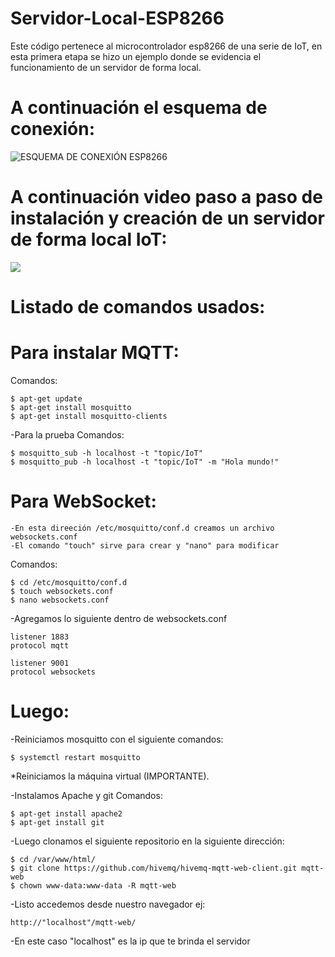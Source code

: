 # Servidor-Local-ESP8266

Este código pertenece al microcontrolador esp8266 de una serie de IoT, en esta primera etapa se hizo un ejemplo donde se evidencia el funcionamiento de un servidor de forma local.

# A continuación el esquema de conexión: 
![ESQUEMA DE CONEXIÓN ESP8266](https://github.com/JeissonLozano/Servidor-Local-ESP8266/blob/master/Conexi%C3%B3n.png)
 
# A continuación video paso a paso de instalación y creación de un servidor de forma local IoT:
[![](http://img.youtube.com/vi/SMA4ok8lX1c/0.jpg)](http://www.youtube.com/watch?v=SMA4ok8lX1c "Servidor local IoT: MQTT-WebSocket")

# Listado de comandos usados:

# Para instalar MQTT:

Comandos:
```
$ apt-get update
$ apt-get install mosquitto
$ apt-get install mosquitto-clients
```

-Para la prueba Comandos:
```
$ mosquitto_sub -h localhost -t "topic/IoT"
$ mosquitto_pub -h localhost -t "topic/IoT" -m "Hola mundo!"
```
# Para WebSocket:
```
-En esta direeción /etc/mosquitto/conf.d creamos un archivo websockets.conf 
-El comando "touch" sirve para crear y "nano" para modificar
```
Comandos:
```
$ cd /etc/mosquitto/conf.d
$ touch websockets.conf
$ nano websockets.conf  
```

-Agregamos lo siguiente dentro de websockets.conf 
```
listener 1883
protocol mqtt

listener 9001
protocol websockets
```
# Luego:
-Reiniciamos mosquitto con el siguiente comandos:
```
$ systemctl restart mosquitto
```
*Reiniciamos la máquina virtual (IMPORTANTE).

-Instalamos Apache y git Comandos:
```
$ apt-get install apache2
$ apt-get install git
```
-Luego clonamos el siguiente repositorio en la siguiente dirección:
```
$ cd /var/www/html/
$ git clone https://github.com/hivemq/hivemq-mqtt-web-client.git mqtt-web
$ chown www-data:www-data -R mqtt-web
```
-Listo accedemos desde nuestro navegador ej:
```
http://"localhost"/mqtt-web/
```
-En este caso "localhost" es la ip que te brinda el servidor
